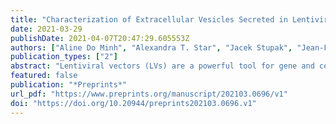 ```yaml
---
title: "Characterization of Extracellular Vesicles Secreted in Lentiviral Producing HEK293SF Cell Cultures"
date: 2021-03-29
publishDate: 2021-04-07T20:47:29.605553Z
authors: ["Aline Do Minh", "Alexandra T. Star", "Jacek Stupak", "Jean-Francois Gélinas", "Jianjun Li", "Susan M. Twine", "Amine A. Kamen"]
publication_types: ["2"]
abstract: "Lentiviral vectors (LVs) are a powerful tool for gene and cell therapy and human embryonic kidney cells (HEK293) have been extensively used as a platform for production of these vectors. Like most cells and cellular tissues, HEK293 cells release extracellular vesicles (EVs). EVs released by cells share similar size, biophysical characteristics and even a biogenesis pathway with cell-produced enveloped viruses, making it a challenge to efficiently separate EVs from LVs. Thus, EVs co-purify with LVs during downstream processing, becoming “impurities” in the context of cell therapy. To characterize EVs from an inducible lentivirus producing cell line, two conditions were studied: non-induced and induced. EVs’ identity was confirmed by transmission electron microscopy and western blot. Seven proteins were identified by mass spectrometry as potential EV markers. Lipid composition of EVs and LVs showed similar enrichment in phosphatidylserine. RNA cargos in EVs showed enrichment in genes involved in viral processes and binding functions. Flow virometry, GTA and ddPCR results also confirmed the heterogenic nature of EVs and LVs populations. These findings provide insights on the product profile of lentiviral preparation and could help develop separation strategies of co-produced EVs."
featured: false
publication: "*Preprints*"
url_pdf: "https://www.preprints.org/manuscript/202103.0696/v1"
doi: "https://doi.org/10.20944/preprints202103.0696.v1"
---
```



